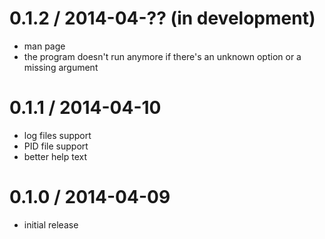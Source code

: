 
0.1.2 / 2014-04-?? (in development)
==================

  * man page
  * the program doesn't run anymore if there's an unknown option or a missing
    argument

0.1.1 / 2014-04-10
==================

 * log files support
 * PID file support
 * better help text

0.1.0 / 2014-04-09
==================

 * initial release
